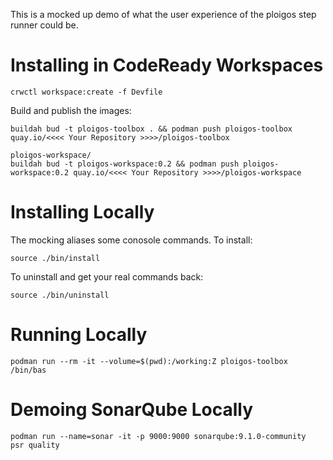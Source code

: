 This is a mocked up demo of what the user experience of the ploigos step runner could be.

# Installing in CodeReady Workspaces

```
crwctl workspace:create -f Devfile
```

Build and publish the images:
```
buildah bud -t ploigos-toolbox . && podman push ploigos-toolbox quay.io/<<<< Your Repository >>>>/ploigos-toolbox

ploigos-workspace/
buildah bud -t ploigos-workspace:0.2 && podman push ploigos-workspace:0.2 quay.io/<<<< Your Repository >>>>/ploigos-workspace

```

# Installing Locally
The mocking aliases some conosole commands. To install:
```
source ./bin/install
```

To uninstall and get your real commands back:
```
source ./bin/uninstall
```

# Running Locally
```
podman run --rm -it --volume=$(pwd):/working:Z ploigos-toolbox /bin/bas
```

# Demoing SonarQube Locally

```
podman run --name=sonar -it -p 9000:9000 sonarqube:9.1.0-community
psr quality
```
